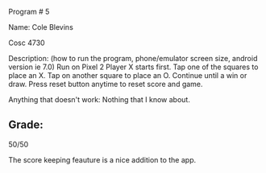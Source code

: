 Program # 5

Name: Cole Blevins

Cosc 4730

Description: (how to run the program, phone/emulator screen size, android version ie 7.0)
Run on Pixel 2
Player X starts first.
Tap one of the squares to place an X.
Tap on another square to place an O.
Continue until a win or draw.
Press reset button anytime to reset score and game.

Anything that doesn't work:
Nothing that I know about.

## Grade:

50/50

The score keeping feauture is a nice addition to the app.
